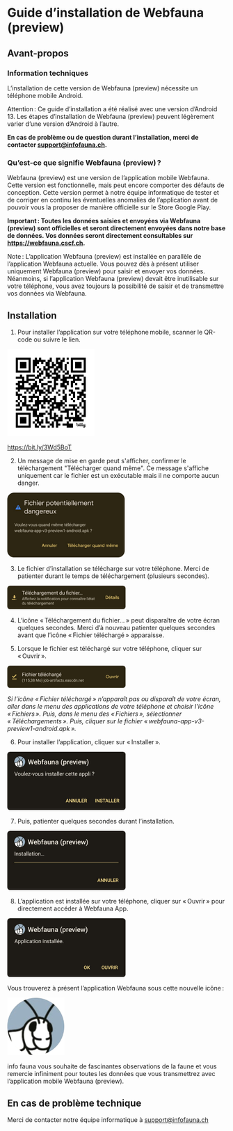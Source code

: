 # Guide d’installation de Webfauna (preview) 

## Avant-propos 

### Information techniques 

L’installation de cette version de Webfauna (preview) nécessite un téléphone mobile Android. 

Attention : Ce guide d’installation a été réalisé avec une version d’Android 13. Les étapes d’installation de Webfauna (preview) peuvent légèrement varier d’une version d’Android à l’autre.

**En cas de problème ou de question durant l’installation, merci de contacter support@infofauna.ch.** 

### Qu’est-ce que signifie Webfauna (preview) ? 

Webfauna (preview) est une version de l’application mobile Webfauna. Cette version est fonctionnelle, mais peut encore comporter des défauts de conception. Cette version permet à notre équipe informatique de tester et de corriger en continu les éventuelles anomalies de l’application avant de pouvoir vous la proposer de manière officielle sur le Store Google Play. 

**Important : Toutes les données saisies et envoyées via Webfauna (preview) sont officielles et seront directement envoyées dans notre base de données. Vos données seront directement consultables sur https://webfauna.cscf.ch.** 

Note : L’application Webfauna (preview) est installée en parallèle de l’application Webfauna actuelle. Vous pouvez dès à présent utiliser uniquement Webfauna (preview) pour saisir et envoyer vos données. Néanmoins, si l’application Webfauna (preview) devait être inutilisable sur votre téléphone, vous avez toujours la possibilité de saisir et de transmettre vos données via Webfauna. 

## Installation 

1. Pour installer l’application sur votre téléphone mobile, scanner le QR-code ou suivre le lien. 

<img src="images/qrcode.png" width="200"/>

https://bit.ly/3Wd5BoT

2. Un message de mise en garde peut s'afficher, confirmer le téléchargement "Télécharger quand même". Ce message s'affiche uniquement car le fichier est un exécutable mais il ne comporte aucun danger.

<img src="images/danger.png" width="270"/>

3. Le fichier d’installation se télécharge sur votre téléphone. Merci de patienter durant le temps de téléchargement (plusieurs secondes). 

![download in progress](images/download_in_progress.PNG)

4. L’icône « Téléchargement du fichier… » peut disparaître de votre écran quelques secondes. Merci d’à nouveau patienter quelques secondes avant que l’icône « Fichier téléchargé » apparaisse. 

5. Lorsque le fichier est téléchargé sur votre téléphone, cliquer sur « Ouvrir ». 

![downloaded](images/downloaded.PNG)

*Si l’icône « Fichier téléchargé » n’apparaît pas ou disparaît de votre écran, aller dans le menu des applications de votre téléphone et choisir l’icône « Fichiers ». Puis, dans le menu des « Fichiers », sélectionner « Téléchargements ». Puis, cliquer sur le fichier « webfauna-app-v3-preview1-android.apk ».* 

6. Pour installer l’application, cliquer sur « Installer ». 

![installation question](images/install_question.PNG)

7. Puis, patienter quelques secondes durant l’installation. 

![installation in progress](images/install_progress.PNG)

8. L’application est installée sur votre téléphone, cliquer sur « Ouvrir » pour directement accéder à Webfauna App. 

![installed](images/installed.PNG)

Vous trouverez à présent l’application Webfauna sous cette nouvelle icône :  

![application icon](images/icon.PNG)

info fauna vous souhaite de fascinantes observations de la faune et vous remercie infiniment pour toutes les données que vous transmettrez avec l’application mobile Webfauna (preview). 

## En cas de problème technique 

Merci de contacter notre équipe informatique à support@infofauna.ch 